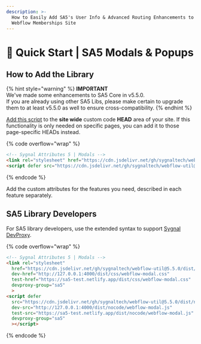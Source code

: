 ```yaml
---
description: >-
  How to Easily Add SA5's User Info & Advanced Routing Enhancements to Your
  Webflow Memberships Site
---
```


# 🚀 Quick Start | SA5 Modals & Popups

## How to Add the Library   <a href="#step-1---add-the-library" id="step-1---add-the-library"></a>

{% hint style="warning" %}
**IMPORTANT** \
We've made some enhancements to SA5 Core in v5.5.0. \
If you are already using other SA5 Libs, please make certain to upgrade them to at least v5.5.0 as well to ensure cross-compatibility.&#x20;
{% endhint %}

[Add this script](../overview/how-to-add-custom-code.md) to the **site wide** custom code **HEAD** area of your site. If this functionality is only needed on specific pages, you can add it to those page-specific HEADs instead. &#x20;

{% code overflow="wrap" %}
```html
<!-- Sygnal Attributes 5 | Modals --> 
<link rel="stylesheet" href="https://cdn.jsdelivr.net/gh/sygnaltech/webflow-util@5.5.0/dist/css/webflow-modal.css"> 
<script defer src="https://cdn.jsdelivr.net/gh/sygnaltech/webflow-util@5.5.0/dist/nocode/webflow-modal.js"></script>
```
{% endcode %}

Add the custom attributes for the features you need, described in each feature separately. &#x20;

## SA5 Library Developers

For SA5 library developers, use the extended syntax to support [Sygnal DevProxy](https://engine.sygnal.com/devproxy).&#x20;

{% code overflow="wrap" %}
```html
<!-- Sygnal Attributes 5 | Modals --> 
<link rel="stylesheet" 
  href="https://cdn.jsdelivr.net/gh/sygnaltech/webflow-util@5.5.0/dist/css/webflow-modal.css"
  dev-href="http://127.0.0.1:4000/dist/css/webflow-modal.css"
  test-href="https://sa5-test.netlify.app/dist/css/webflow-modal.css"
  devproxy-group="sa5"
  > 
<script defer 
  src="https://cdn.jsdelivr.net/gh/sygnaltech/webflow-util@5.5.0/dist/nocode/webflow-modal.js"
  dev-src="http://127.0.0.1:4000/dist/nocode/webflow-modal.js"
  test-src="https://sa5-test.netlify.app/dist/nocode/webflow-modal.js"
  devproxy-group="sa5"
  ></script>
```
{% endcode %}















